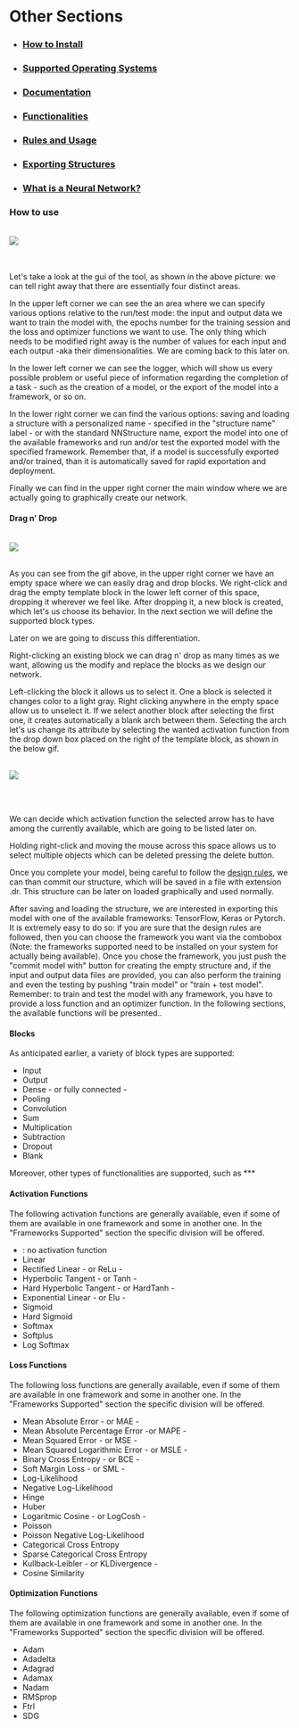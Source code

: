 # Other Sections

* ### <a href="../README.md#install">How to Install</a>
* ### <a href="../README.md#ossupport">Supported Operating Systems</a>
* ### <a href="../README.md#documentation">Documentation</a>
* ### <a href="../README.md#funcs">Functionalities</a>
* ### <a href="rules.md#rules">Rules and Usage</a>
* ### <a href="frameworks.md#frames">Exporting Structures</a>
* ### <a href="neuralnetwork.md#whatis">What is a Neural Network?</a>


### <a name="howto"></a> How to use
<br />
<img src="Images/VENN.jpg" />

<br /><br />
Let's take a look at the gui of the tool, as shown in the above picture: we can tell right away that there are essentially four distinct areas.

In the upper left corner we can see the an area where we can specify various options relative to the run/test mode: the input and output data we want to train the model with, the epochs number for the training session and the loss and optimizer functions we want to use. The only thing which needs to be modified right away is the number of values for each input and each output -aka their dimensionalities. We are coming back to this later on.


In the lower left corner we can see the logger, which will show us every possible problem or useful piece of information regarding the completion of a task - such as the creation of a model, or the export of the model into a framework, or so on.


In the lower right corner we can find the various options: saving and loading a structure with a personalized name - specified in the "structure name" label - or with the standard NNStructure name, export the model into one of the available frameworks and run and/or test the exported model with the specified framework. Remember that, if a model is successfully exported and/or trained, than it is automatically saved for rapid exportation and deployment.


Finally we can find in the upper right corner the main window where we are actually going to graphically create our network.


#### <a name="dragdrop"></a> Drag n' Drop


<br />
<img src="Images/dragndrop.gif" />
<br /><br />

As you can see from the gif above, in the upper right corner we have an empty space where we can easily drag and drop blocks. We right-click and drag the empty template block in the lower left corner of this space, dropping it wherever we feel like. After dropping it, a new block is created, which let's us choose its behavior. In the next section we will define the supported block types.

Later on we are going to discuss this differentiation.

Right-clicking an existing block we can drag n' drop as many times as we want, allowing us the modify and replace the blocks as we design our network.

Left-clicking the block it allows us to select it. One a block is selected it changes color to a light gray. Right clicking anywhere in the empty space allow us to unselect it. If we select another block after selecting the first one, it creates automatically a blank arch between them. Selecting the arch let's us change its attribute by selecting the wanted activation function from the drop down box placed on the right of the template block, as shown in the below gif.

<br />

<img src="Images/archcreat.gif" />

<br /><br />

We can decide which activation function the selected arrow has to have among the  currently available, which are going to be listed later on.

Holding right-click and moving the mouse across this space allows us to select multiple objects which can be deleted pressing the delete button.

Once you complete your model, being careful to follow the <a href="rules.md">design rules</a>, we can than commit our structure, which will be saved in a file with extension .dr. This structure can be later on loaded graphically and used normally.

After saving and loading the structure, we are interested in exporting this model with one of the available frameworks: TensorFlow, Keras or Pytorch. It is extremely easy to do so: if you are sure that the design rules are followed, then you can choose the framework you want via the combobox (Note: the frameworks supported need to be installed on your system for actually being available). Once you chose the framework, you just push the "commit model with" button for creating the empty structure and, if the input and output data files are provided, you can also perform the training and even the testing by pushing "train model" or "train + test model".
<br/>Remember: to train and test the model with any framework, you have to provide a loss function and an optimizer function. In the following sections, the available functions will be presented..


#### <a name="blocks"></a>Blocks


As anticipated earlier, a variety of block types are supported:

* Input
* Output
* Dense - or fully connected -
* Pooling
* Convolution
* Sum
* Multiplication
* Subtraction
* Dropout
* Blank

Moreover, other types of functionalities are supported, such as ***


#### <a name="archs"></a>Activation Functions

The following activation functions are generally available, even if some of them are available in one framework and some in another one. In the "Frameworks Supported" section the specific division will be offered.

*  : no activation function
* Linear
* Rectified Linear - or ReLu -
* Hyperbolic Tangent - or Tanh -
* Hard Hyperbolic Tangent - or HardTanh -
* Exponential Linear - or Elu -
* Sigmoid
* Hard Sigmoid
* Softmax
* Softplus
* Log Softmax


#### <a name="loss"></a>Loss Functions

The following loss functions are generally available, even if some of them are available in one framework and some in another one. In the "Frameworks Supported" section the specific division will be offered.

* Mean Absolute Error - or MAE -
* Mean Absolute Percentage Error -or MAPE -
* Mean Squared Error - or MSE -
* Mean Squared Logarithmic Error - or MSLE -
* Binary Cross Entropy - or BCE -
* Soft Margin Loss - or SML -
* Log-Likelihood
* Negative Log-Likelihood
* Hinge
* Huber
* Logaritmic Cosine - or LogCosh -
* Poisson
* Poisson Negative Log-Likelihood
* Categorical Cross Entropy
* Sparse Categorical Cross Entropy
* Kullback-Leibler - or KLDivergence -
* Cosine Similarity


#### <a name="optim"></a>Optimization Functions

The following optimization functions are generally available, even if some of them are available in one framework and some in another one. In the "Frameworks Supported" section the specific division will be offered.

* Adam
* Adadelta
* Adagrad
* Adamax
* Nadam
* RMSprop
* Ftrl
* SDG
